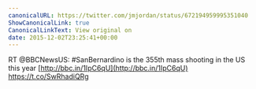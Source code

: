 ```yaml
---
canonicalURL: https://twitter.com/jmjordan/status/672194959995351040
ShowCanonicalLink: true
CanonicalLinkText: View original on
date: 2015-12-02T23:25:41+00:00
---
```

RT @BBCNewsUS: #SanBernardino is the 355th mass shooting in the US this year [http://bbc.in/1IpC6qU](http://bbc.in/1IpC6qU) https://t.co/SwRhadiQRg